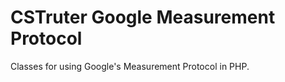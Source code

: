 CSTruter Google Measurement Protocol
====================================

Classes for using Google's Measurement Protocol in PHP.